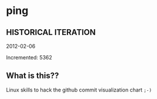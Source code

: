 # ping

## HISTORICAL ITERATION
2012-02-06

Incremented: 5362

## What is this?? 
Linux skills to hack the github commit visualization chart `;-)`
